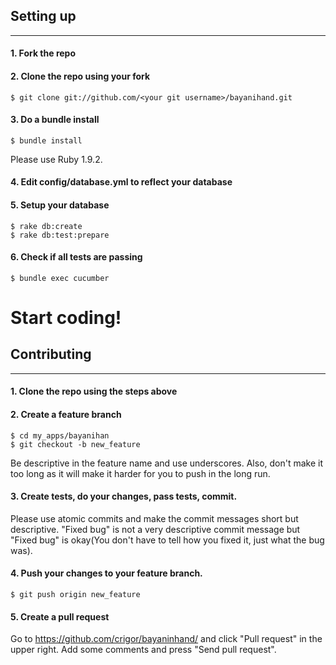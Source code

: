 ## Setting up
---

#### 1. Fork the repo

#### 2. Clone the repo using your fork

    $ git clone git://github.com/<your git username>/bayanihand.git

#### 3. Do a bundle install

	$ bundle install

Please use Ruby 1.9.2.

#### 4. Edit config/database.yml to reflect your database

#### 5. Setup your database

	$ rake db:create
	$ rake db:test:prepare

#### 6. Check if all tests are passing

	$ bundle exec cucumber

# Start coding!


## Contributing
---

#### 1. Clone the repo using the steps above

#### 2. Create a feature branch

    $ cd my_apps/bayanihan
	$ git checkout -b new_feature

Be descriptive in the feature name and use underscores. Also, don't make it too long as it will make it harder for you to push in the long run.

#### 3. Create tests, do your changes, pass tests, commit.

Please use atomic commits and make the commit messages short but descriptive. "Fixed bug" is not a very descriptive commit message but "Fixed <insert bug description here> bug" is okay(You don't have to tell how you fixed it, just what the bug was).

#### 4. Push your changes to your feature branch.

    $ git push origin new_feature

#### 5. Create a pull request

Go to https://github.com/crigor/bayaninhand/ and click "Pull request" in the upper right. Add some comments and press "Send pull request".

